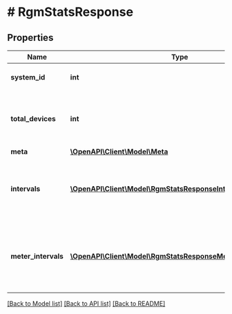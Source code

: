 # # RgmStatsResponse

## Properties

Name | Type | Description | Notes
------------ | ------------- | ------------- | -------------
**system_id** | **int** | Enlighten ID for this system. |
**total_devices** | **int** | Number of active revenue-grade meters for this system. |
**meta** | [**\OpenAPI\Client\Model\Meta**](Meta.md) |  |
**intervals** | [**\OpenAPI\Client\Model\RgmStatsResponseIntervalsInner[]**](RgmStatsResponseIntervalsInner.md) | A list of intervals between the requested start and end times. |
**meter_intervals** | [**\OpenAPI\Client\Model\RgmStatsResponseMeterIntervalsInner[]**](RgmStatsResponseMeterIntervalsInner.md) | A list of intervals of a meter between the requested start and end times. |

[[Back to Model list]](../../README.md#models) [[Back to API list]](../../README.md#endpoints) [[Back to README]](../../README.md)
